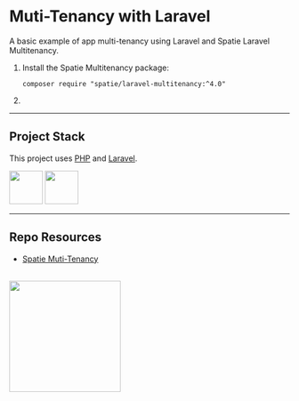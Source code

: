 # Muti-Tenancy with Laravel

A basic example of app multi-tenancy using Laravel and Spatie Laravel Multitenancy.

1. Install the Spatie Multitenancy package:

    ```
    composer require "spatie/laravel-multitenancy:^4.0"
    ```
    
2. 

---

## Project Stack

This project uses [PHP](https://php.net) and [Laravel](https://laravel.com/).

<img src="https://console.codeadam.ca/api/image/php" width="60"> <img src="https://console.codeadam.ca/api/image/laravel" width="60"> 

---

## Repo Resources

- [Spatie Muti-Tenancy](https://spatie.be/docs/laravel-multitenancy/v4/introduction)

<br>
<a href="https://codeadam.ca">
<img src="https://cdn.codeadam.ca/images@1.0.0/codeadam-logo-coloured-horizontal.png" width="200">
</a>

